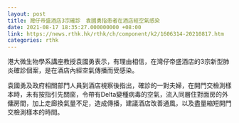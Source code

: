```yaml
---
layout: post
title: 灣仔帝盛酒店3宗確診　袁國勇指患者在酒店經空氣感染
date: 2021-08-17 18:35:27.000000000 +08:00
link: https://news.rthk.hk/rthk/ch/component/k2/1606314-20210817.htm
categories: rthk
---
```


港大微生物學系講座教授袁國勇表示，有理由相信，在灣仔帝盛酒店的3宗新型肺炎確診個案，是在酒店內經空氣傳播而受感染。

袁國勇及政府相關部門人員到酒店視察後指出，確診的一對夫婦，在開門交檢測樣本時，未有按指引先關窗，令帶有Delta變種病毒的空氣，流入同層住對面房的外傭房間，加上走廊換氣量不足，造成傳播，建議酒店改善通風，以及盡量縮短開門交檢測樣本的時間。
